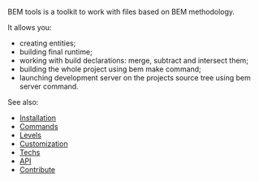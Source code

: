 BEM tools is a toolkit to work with files based on BEM methodology.

It allows you:

* creating entities;
* building final runtime;
* working with build declarations: merge, subtract and intersect them;
* building the whole project using bem make command;
* launching development server on the projects source tree using bem server command.

See also:

* [Installation](installation/)
* [Commands](commands/)
* [Levels](levels/)
* [Customization](customization/)
* [Techs](techs/)
* [API](api/)
* [Contribute](contribute/)